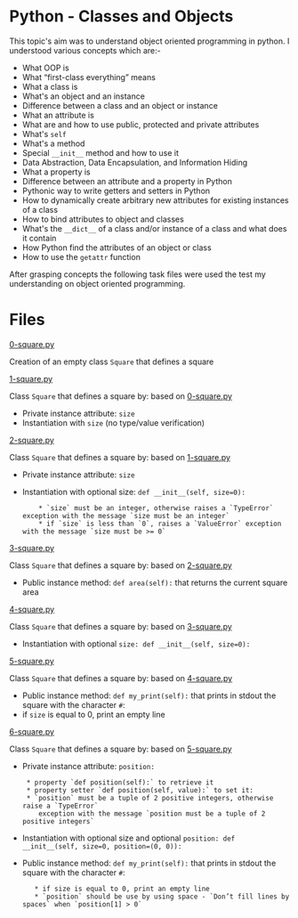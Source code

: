 # Python - Classes and Objects
This topic's aim was to understand object oriented programming in python. I understood various concepts which are:-

* What OOP is
* What “first-class everything” means
* What a class is
* What's an object and an instance
* Difference between a class and an object or instance
* What an attribute is
* What are and how to use public, protected and private attributes
* What's `self`
* What's a method
* Special `__init__` method and how to use it
* Data Abstraction, Data Encapsulation, and Information Hiding
* What a property is
* Difference between an attribute and a property in Python
* Pythonic way to write getters and setters in Python
* How to dynamically create arbitrary new attributes for existing instances of a class
* How to bind attributes to object and classes
* What's the `__dict__` of a class and/or instance of a class and what does it contain
* How Python find the attributes of an object or class
* How to use the `getattr` function

After grasping concepts the following task files were used the test my understanding on object oriented programming.
# Files
[0-square.py](../0x06-python-classes/0-square.py)

Creation of an empty class `Square` that defines a square

[1-square.py](../0x06-python-classes/1-square.py)

Class `Square` that defines a square by: based on [0-square.py](../0x06-python-classes/0-square.py)
* Private instance attribute: `size`
* Instantiation with `size` (no type/value verification)

[2-square.py](../0x06-python-classes/2-square.py)

Class `Square` that defines a square by: based on [1-square.py](../0x06-python-classes/1-square.py)
* Private instance attribute: `size`
* Instantiation with optional size: `def __init__(self, size=0):`


          * `size` must be an integer, otherwise raises a `TypeError` exception with the message `size must be an integer`
          * if `size` is less than `0`, raises a `ValueError` exception with the message `size must be >= 0`

[3-square.py](../0x06-python-classes/3-square.py)

Class `Square` that defines a square by: based on [2-square.py](../0x06-python-classes/2-square.py)

* Public instance method: `def area(self):` that returns the current square area

[4-square.py](../0x06-python-classes/4-square.py)

Class `Square` that defines a square by: based on [3-square.py](../0x06-python-classes/3-square.py)
* Instantiation with optional `size: def __init__(self, size=0):`

[5-square.py](../0x06-python-classes/5-square.py)

Class `Square` that defines a square by: based on [4-square.py](../0x06-python-classes/4-square.py)
* Public instance method: `def my_print(self):` that prints in stdout the square with the character `#`:
* if `size` is equal to 0, print an empty line

[6-square.py](../0x06-python-classes/6-square.py)

Class `Square` that defines a square by: based on [5-square.py](../0x06-python-classes/5-square.py)
* Private instance attribute: `position:`

       * property `def position(self):` to retrieve it
       * property setter `def position(self, value):` to set it:
       * `position` must be a tuple of 2 positive integers, otherwise raise a `TypeError`
          exception with the message `position must be a tuple of 2 positive integers`

* Instantiation with optional size and optional `position: def __init__(self, size=0, position=(0, 0)):`
* Public instance method: `def my_print(self):` that prints in stdout the square with the character `#`:

         * if size is equal to 0, print an empty line
         * `position` should be use by using space - `Don’t fill lines by spaces` when `position[1] > 0`
